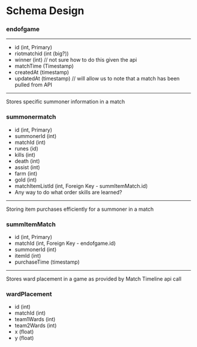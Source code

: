 # Schema Design
### endofgame
---
- id (int, Primary)
- riotmatchid (int (big?))
- winner (int) // not sure how to do this given the api
- matchTime (Timestamp)
- createdAt (timestamp) 
- updatedAt (timestamp) // will allow us to note that a match has been pulled from API
---
Stores specific summoner information in a match
### summonermatch
- id (int, Primary)
- summonerId (int)
- matchId (int)
- runes (id)
- kills (int) 
- death (int) 
- assist (int) 
- farm (int) 
- gold (int) 
- matchItemListId (int, Foreign Key - summItemMatch.id)
- Any way to do what order skills are learned?
---
Storing item purchases efficiently for a summoner in a match
### summItemMatch
- id (int, Primary) 
- matchId (int, Foreign Key - endofgame.id) 
- summonerId (int)
- itemId (int)
- purchaseTime (timestamp)
---
Stores ward placement in a game as provided by Match Timeline api call
### wardPlacement
- id (int)
- matchId (int)
- team1Wards (int)
- team2Wards (int)
- x (float)
- y (float)



